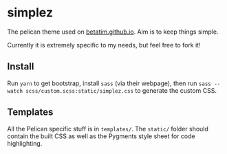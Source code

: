 # simplez

The pelican theme used on [betatim.github.io](http://betatim.github.io).
Aim is to keep things simple.

Currently it is extremely specific to my needs, but feel free to fork it!


## Install

Run `yarn` to get bootstrap, install `sass` (via their webpage),
then run `sass --watch scss/custom.scss:static/simplez.css` to generate
the custom CSS.


## Templates

All the Pelican specific stuff is in `templates/`. The `static/` folder should
contain the built CSS as well as the Pygments style sheet for code highlighting.
